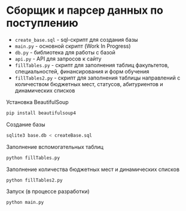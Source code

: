 # Сборщик и парсер данных по поступлению

* `create_base.sql` - sql-скрипт для создания базы
* `main.py` - основной скрипт (Work In Progress)
* `db.py` - библиотека для работы с базой
* `api.py` - API для запросов к сайту
* `fillTables.py` - скрипт для заполнения таблиц факультетов, специальностей, финансирования и форм обучения
* `fillTables2.py` - скрипт для заполнения таблицы направлений с количеством бюджетных мест, статусов, абитуриентов и динамических списков

Установка BeautifulSoup

``` bash
pip install beautifulsoup4
```

Создание базы

``` bash
sqlite3 base.db < createBase.sql
```

Заполнение вспомогательных таблиц

``` bash
python fillTables.py
```

Заполнение количества бюджетных мест и динамических списков

``` bash
python fillTables2.py
```

Запуск (в процессе разработки)

``` bash
python main.py
```

